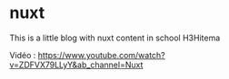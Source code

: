 # nuxt

This is a little blog with nuxt content in school H3Hitema

Vidéo : https://www.youtube.com/watch?v=ZDFVX79LLyY&ab_channel=Nuxt
